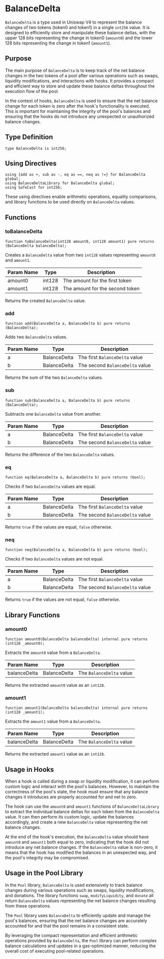 # BalanceDelta

`BalanceDelta` is a type used in Uniswap V4 to represent the balance changes of two tokens (token0 and token1) in a single `int256` value. It is designed to efficiently store and manipulate these balance deltas, with the upper 128 bits representing the change in token0 (`amount0`) and the lower 128 bits representing the change in token1 (`amount1`).

## Purpose

The main purpose of `BalanceDelta` is to keep track of the net balance changes in the two tokens of a pool after various operations such as swaps, liquidity modifications, and interactions with hooks. It provides a compact and efficient way to store and update these balance deltas throughout the execution flow of the pool.

In the context of hooks, `BalanceDelta` is used to ensure that the net balance change for each token is zero after the hook's functionality is executed. This is important for maintaining the integrity of the pool's balances and ensuring that the hooks do not introduce any unexpected or unauthorized balance changes.

## Type Definition

```solidity
type BalanceDelta is int256;
```

## Using Directives

```solidity
using {add as +, sub as -, eq as ==, neq as !=} for BalanceDelta global;
using BalanceDeltaLibrary for BalanceDelta global;
using SafeCast for int256;
```

These using directives enable arithmetic operations, equality comparisons, and library functions to be used directly on `BalanceDelta` values.

## Functions

### toBalanceDelta

```solidity
function toBalanceDelta(int128 amount0, int128 amount1) pure returns (BalanceDelta balanceDelta);
```

Creates a `BalanceDelta` value from two `int128` values representing `amount0` and `amount1`.

| Param Name | Type    | Description                          |
|------------|---------|--------------------------------------|
| amount0    | int128  | The amount for the first token       |
| amount1    | int128  | The amount for the second token      |

Returns the created `BalanceDelta` value.

### add

```solidity
function add(BalanceDelta a, BalanceDelta b) pure returns (BalanceDelta);
```

Adds two `BalanceDelta` values.

| Param Name | Type         | Description                          |
|------------|--------------|--------------------------------------|
| a          | BalanceDelta | The first `BalanceDelta` value       |
| b          | BalanceDelta | The second `BalanceDelta` value      |

Returns the sum of the two `BalanceDelta` values.

### sub

```solidity
function sub(BalanceDelta a, BalanceDelta b) pure returns (BalanceDelta);
```

Subtracts one `BalanceDelta` value from another.

| Param Name | Type         | Description                          |
|------------|--------------|--------------------------------------|
| a          | BalanceDelta | The first `BalanceDelta` value       |
| b          | BalanceDelta | The second `BalanceDelta` value      |

Returns the difference of the two `BalanceDelta` values.

### eq

```solidity
function eq(BalanceDelta a, BalanceDelta b) pure returns (bool);
```

Checks if two `BalanceDelta` values are equal.

| Param Name | Type         | Description                          |
|------------|--------------|--------------------------------------|
| a          | BalanceDelta | The first `BalanceDelta` value       |
| b          | BalanceDelta | The second `BalanceDelta` value      |

Returns `true` if the values are equal, `false` otherwise.

### neq

```solidity
function neq(BalanceDelta a, BalanceDelta b) pure returns (bool);
```

Checks if two `BalanceDelta` values are not equal.

| Param Name | Type         | Description                          |
|------------|--------------|--------------------------------------|
| a          | BalanceDelta | The first `BalanceDelta` value       |
| b          | BalanceDelta | The second `BalanceDelta` value      |

Returns `true` if the values are not equal, `false` otherwise.

## Library Functions

### amount0

```solidity
function amount0(BalanceDelta balanceDelta) internal pure returns (int128 _amount0);
```

Extracts the `amount0` value from a `BalanceDelta`.

| Param Name   | Type         | Description                          |
|--------------|--------------|--------------------------------------|
| balanceDelta | BalanceDelta | The `BalanceDelta` value             |

Returns the extracted `amount0` value as an `int128`.

### amount1

```solidity
function amount1(BalanceDelta balanceDelta) internal pure returns (int128 _amount1);
```

Extracts the `amount1` value from a `BalanceDelta`.

| Param Name   | Type         | Description                          |
|--------------|--------------|--------------------------------------|
| balanceDelta | BalanceDelta | The `BalanceDelta` value             |

Returns the extracted `amount1` value as an `int128`.

## Usage in Hooks

When a hook is called during a swap or liquidity modification, it can perform custom logic and interact with the pool's balances. However, to maintain the correctness of the pool's state, the hook must ensure that any balance changes it introduces are properly accounted for and net to zero.

The hook can use the `amount0` and `amount1` functions of `BalanceDeltaLibrary` to extract the individual balance deltas for each token from the `BalanceDelta` value. It can then perform its custom logic, update the balances accordingly, and create a new `BalanceDelta` value representing the net balance changes.

At the end of the hook's execution, the `BalanceDelta` value should have `amount0` and `amount1` both equal to zero, indicating that the hook did not introduce any net balance changes. If the `BalanceDelta` value is non-zero, it means that the hook has modified the balances in an unexpected way, and the pool's integrity may be compromised.

## Usage in the Pool Library

In the `Pool` library, `BalanceDelta` is used extensively to track balance changes during various operations such as swaps, liquidity modifications, and donations. The library functions `swap`, `modifyLiquidity`, and `donate` all return `BalanceDelta` values representing the net balance changes resulting from these operations.

The `Pool` library uses `BalanceDelta` to efficiently update and manage the pool's balances, ensuring that the net balance changes are accurately accounted for and that the pool remains in a consistent state.

By leveraging the compact representation and efficient arithmetic operations provided by `BalanceDelta`, the `Pool` library can perform complex balance calculations and updates in a gas-optimized manner, reducing the overall cost of executing pool-related operations.
